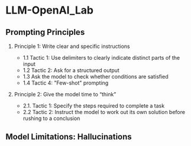 # LLM-OpenAI_Lab


## Prompting Principles
1.  Principle 1: Write clear and specific instructions
    * 1.1 Tactic 1: Use delimiters to clearly indicate distinct parts of the input
    * 1.2 Tactic 2: Ask for a structured output
    * 1.3 Ask the model to check whether conditions are satisfied
    * 1.4 Tactic 4: "Few-shot" prompting
 


2.  Principle 2: Give the model time to “think”
    * 2.1. Tactic 1: Specify the steps required to complete a task
    * 2.2 Tactic 2: Instruct the model to work out its own solution before rushing to a conclusion


## Model Limitations: Hallucinations